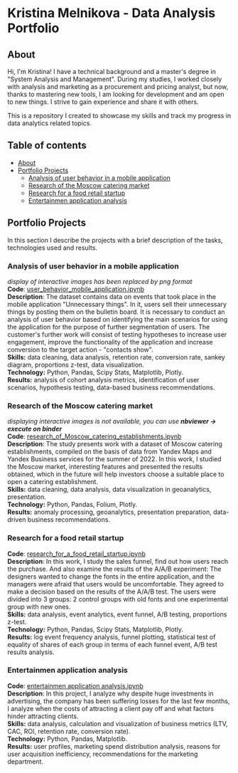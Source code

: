# Kristina Melnikova - Data Analysis Portfolio

## About

Hi, I'm Kristina! I have a technical background and a master's degree in "System Analysis and Management". During my studies, I worked closely with analysis and marketing as a procurement and pricing analyst, but now, thanks to mastering new tools, I am looking for development and am open to new things. I strive to gain experience and share it with others.

This is a repository I created to showcase my skills and track my progress in data analytics related topics.

## Table of contents
- [About](#about)
- [Portfolio Projects](#portfolio-projects)
    - [Analysis of user behavior in a mobile application](#analysis-of-user-behavior-in-a-mobile-application)
    - [Research of the Moscow catering market](#research-of-the-moscow-catering-market)
    - [Research for a food retail startup](#research-for-a-food-retail-startup)
    - [Entertainmen application analysis](#entertainmen-application-analysis)


## Portfolio Projects
In this section I describe the projects with a brief description of the tasks, technologies used and results.

### Analysis of user behavior in a mobile application

*display of interactive images has been replaced by png format*  
**Code**: [user_behavior_mobile_application.ipynb](https://github.com/sokol-kris/data_analysis_portfolio/blob/037264cdc2009357fdc5dfb9eeb77e9077693d04/user_behavior_mobile_application.ipynb)  
**Description**: The dataset contains data on events that took place in the mobile application "Unnecessary things". In it, users sell their unnecessary things by posting them on the bulletin board. It is necessary to conduct an analysis of user behavior based on identifying the main scenarios for using the application for the purpose of further segmentation of users. The customer's further work will consist of testing hypotheses to increase user engagement, improve the functionality of the application and increase conversion to the target action - "contacts show".  
**Skills:** data cleaning, data analysis, retention rate, conversion rate, sankey diagram, proportions z-test, data visualization.  
**Technology:** Python, Pandas, Scipy Stats, Matplotlib, Plotly.  
**Results:** analysis of cohort analysis metrics, identification of user scenarios, hypothesis testing, data-based business recommendations.

### Research of the Moscow catering market

*displaying interactive images is not available, you can use **nbviewer -> execute on binder***  
**Code**: [research_of_Moscow_catering_establishments.ipynb](https://github.com/sokol-kris/data_analysis_portfolio/blob/main/research_of_Moscow_catering_establishments.ipynb)  
**Description**: The study presents work with a dataset of Moscow catering establishments, compiled on the basis of data from Yandex Maps and Yandex Business services for the summer of 2022. In this work, I studied the Moscow market, interesting features and presented the results obtained, which in the future will help investors choose a suitable place to open a catering establishment.  
**Skills:** data cleaning, data analysis, data visualization in geoanalytics, presentation.  
**Technology:** Python, Pandas, Folium, Plotly.  
**Results:** anomaly processing, geoanalytics, presentation preparation, data-driven business recommendations.

### Research for a food retail startup

**Code**: [research_for_a_food_retail_startup.ipynb](https://github.com/sokol-kris/data_analysis_portfolio/blob/main/research_for_a_food_retail_startup.ipynb)  
**Description**: In this work, I study the sales funnel, find out how users reach the purchase. And also examine the results of the A/A/B experiment:
The designers wanted to change the fonts in the entire application, and the managers were afraid that users would be uncomfortable. They agreed to make a decision based on the results of the A/A/B test. The users were divided into 3 groups: 2 control groups with old fonts and one experimental group with new ones.  
**Skills:** data analysis, event analytics, event funnel, A/B testing, proportions z-test.  
**Technology:** Python, Pandas, Scipy Stats, Matplotlib, Plotly.  
**Results:** log event frequency analysis, funnel plotting, statistical test of equality of shares of each group in terms of each funnel event, A/B test results analysis.  

### Entertainmen application analysis

**Code**: [entertainmen application analysis.ipynb](https://github.com/sokol-kris/data_analysis_portfolio/blob/main/entertainmen_application_analysis.ipynb)  
**Description**: In this project, I analyze why despite huge investments in advertising, the company has been suffering losses for the last few months, I analyze when the costs of attracting a client pay off and what factors hinder attracting clients.  
**Skills:** data analysis, calculation and visualization of business metrics (LTV, CAC, ROI, retention rate, conversion rate).  
**Technology:** Python, Pandas, Matplotlib.  
**Results:** user profiles, marketing spend distribution analysis, reasons for user acquisition inefficiency, recommendations for the marketing department.
